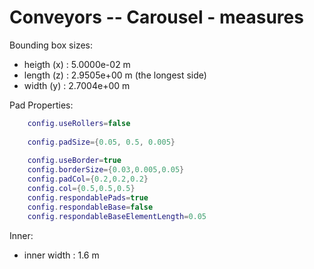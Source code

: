 # Conveyors -- Carousel - measures

Bounding box sizes:

- heigth (x) : 5.0000e-02 m 
- length (z) : 2.9505e+00 m (the longest side)
- width (y) : 2.7004e+00 m

Pad Properties:

```lua
    config.useRollers=false
    
    config.padSize={0.05, 0.5, 0.005}
    
    config.useBorder=true
    config.borderSize={0.03,0.005,0.05}
    config.padCol={0.2,0.2,0.2}
    config.col={0.5,0.5,0.5}
    config.respondablePads=true
    config.respondableBase=false
    config.respondableBaseElementLength=0.05
```

Inner:

- inner width : 1.6 m

